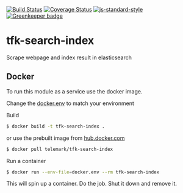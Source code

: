[![Build Status](https://travis-ci.org/telemark/tfk-search-index.svg?branch=master)](https://travis-ci.org/telemark/tfk-search-index)
[![Coverage Status](https://coveralls.io/repos/telemark/tfk-search-index/badge.svg?branch=master&service=github)](https://coveralls.io/github/telemark/tfk-search-index?branch=master)
[![js-standard-style](https://img.shields.io/badge/code%20style-standard-brightgreen.svg?style=flat)](https://github.com/feross/standard)
[![Greenkeeper badge](https://badges.greenkeeper.io/telemark/tfk-search-index.svg)](https://greenkeeper.io/)

# tfk-search-index

Scrape webpage and index result in elasticsearch

## Docker
To run this module as a service use the docker image.

Change the [docker.env](docker.env) to match your environment

Build
```sh
$ docker build -t tfk-search-index .
```

or use the prebuilt image from [hub.docker.com](https://hub.docker.com/r/telemark/tfk-search-index)

```sh
$ docker pull telemark/tfk-search-index
```

Run a container

```sh
$ docker run --env-file=docker.env --rm tfk-search-index
```

This will spin up a container. Do the job. Shut it down and remove it.